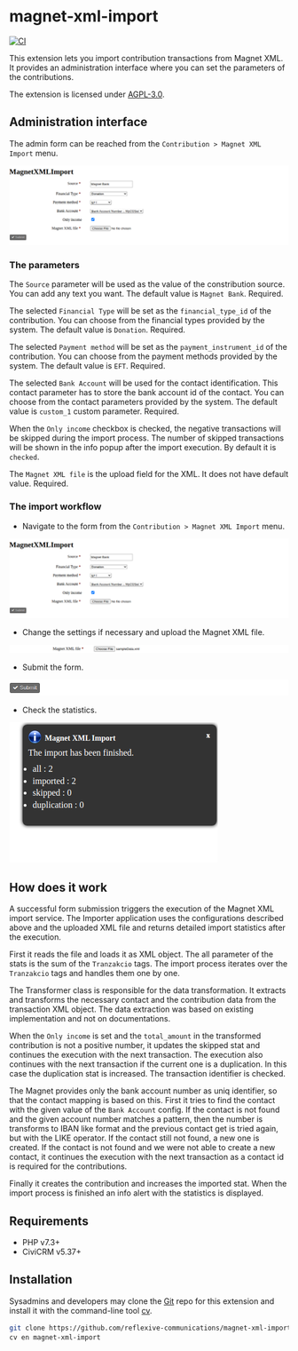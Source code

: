 # magnet-xml-import

[![CI](https://github.com/reflexive-communications/magnet-xml-import/actions/workflows/main.yml/badge.svg)](https://github.com/reflexive-communications/magnet-xml-import/actions/workflows/main.yml)

This extension lets you import contribution transactions from Magnet XML. It provides an administration interface where you can set the parameters of the contributions.

The extension is licensed under [AGPL-3.0](LICENSE.txt).

## Administration interface

The admin form can be reached from the `Contribution > Magnet XML Import` menu.

![admin form](./images/admin-form.png)

### The parameters

The `Source` parameter will be used as the value of the constribution source. You can add any text you want. The default value is `Magnet Bank`. Required.

The selected `Financial Type` will be set as the `financial_type_id` of the contribution. You can choose from the financial types provided by the system. The default value is `Donation`. Required.

The selected `Payment method` will be set as the `payment_instrument_id` of the contribution. You can choose from the payment methods provided by the system. The default value is `EFT`. Required.

The selected `Bank Account` will be used for the contact identification. This contact parameter has to store the bank account id of the contact. You can choose from the contact parameters provided by the system. The default value is `custom_1` custom parameter. Required.

When the `Only income` checkbox is checked, the negative transactions will be skipped during the import process. The number of skipped transactions will be shown in the info popup after the import execution. By default it is `checked`.

The `Magnet XML file` is the upload field for the XML. It does not have default value. Required.

### The import workflow

-   Navigate to the form from the `Contribution > Magnet XML Import` menu.

![admin form](./images/admin-form.png)

-   Change the settings if necessary and upload the Magnet XML file.

![file upload](./images/admin-xml-upload.png)

-   Submit the form.

![submit form](./images/admin-submit.png)

-   Check the statistics.

![import stats](./images/admin-import-stats.png)

## How does it work

A successful form submission triggers the execution of the Magnet XML import service. The Importer application uses the configurations described above and the uploaded XML file and returns detailed import statistics after the execution.

First it reads the file and loads it as XML object. The all parameter of the stats is the sum of the `Tranzakcio` tags. The import process iterates over the `Tranzakcio` tags and handles them one by one.

The Transformer class is responsible for the data transformation. It extracts and transforms the necessary contact and the contribution data from the transaction XML object. The data extraction was based on existing implementation and not on documentations.

When the `Only income` is set and the `total_amount` in the transformed contribution is not a positive number, it updates the skipped stat and continues the execution with the next transaction. The execution also continues with the next transaction if the current one is a duplication. In this case the duplication stat is increased. The transaction identifier is checked.

The Magnet provides only the bank account number as uniq identifier, so that the contact mapping is based on this. First it tries to find the contact with the given value of the `Bank Account` config. If the contact is not found and the given account number matches a pattern, then the number is transforms to IBAN like format and the previous contact get is tried again, but with the LIKE operator. If the contact still not found, a new one is created. If the contact is not found and we were not able to create a new contact, it continues the execution with the next transaction as a contact id is required for the contributions.

Finally it creates the contribution and increases the imported stat. When the import process is finished an info alert with the statistics is displayed.

## Requirements

-   PHP v7.3+
-   CiviCRM v5.37+

## Installation

Sysadmins and developers may clone the [Git](https://en.wikipedia.org/wiki/Git) repo for this extension and
install it with the command-line tool [cv](https://github.com/civicrm/cv).

```bash
git clone https://github.com/reflexive-communications/magnet-xml-import.git
cv en magnet-xml-import
```

